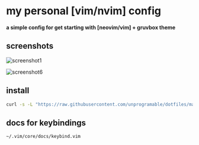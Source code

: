 # my personal [vim/nvim] config

**a simple config for get starting with [neovim/vim] + gruvbox theme**

## screenshots

![screenshot1](https://raw.githubusercontent.com/unprogramable/dotfiles/master/screenshots/v1/01.png)

![screenshot6](https://raw.githubusercontent.com/unprogramable/dotfiles/master/screenshots/v1/06.png)

## install

```bash
curl -s -L "https://raw.githubusercontent.com/unprogramable/dotfiles/master/install.sh" | bash 
```


## docs for keybindings

```bash
~/.vim/core/docs/keybind.vim
```
